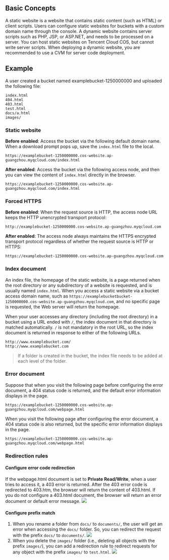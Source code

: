 ## Basic Concepts

A static website is a website that contains static content (such as HTML) or client scripts. Users can configure static websites for buckets with a custom domain name through the console. A dynamic website contains server scripts such as PHP, JSP, or ASP.NET, and needs to be processed on a server. You can host static websites on Tencent Cloud COS, but cannot write server scripts. When deploying a dynamic website, you are recommended to use a CVM for server code deployment.

## Example

A user created a bucket named examplebucket-1250000000 and uploaded the following file: 

```shell
index.html
404.html
403.html
test.html
docs/a.html
images/
```

### Static website

**Before enabled**: Access the bucket via the following default domain name. When a download prompt pops up, save the `index.html` file to the local.

```shell
https://examplebucket-1250000000.cos-website.ap-guangzhou.myqcloud.com/index.html
```

**After enabled**: Access the bucket via the following access node, and then you can view the content of `index.html` directly in the browser.

```shell
https://examplebucket-1250000000.cos-website.ap-guangzhou.myqcloud.com/index.html
```

### Forced HTTPS

**Before enabled**: When the request source is HTTP, the access node URL keeps the HTTP unencrypted transport protocol:

```shell
http://examplebucket-1250000000.cos-website.ap-guangzhou.myqcloud.com
```

**After enabled**: The access node always maintains the HTTPS encrypted transport protocol regardless of whether the request source is HTTP or HTTPS:

```shell
https://examplebucket-1250000000.cos-website.ap-guangzhou.myqcloud.com
```

### Index document

An index file, the homepage of the static website, is a page returned when the root directory or any subdirectory of a website is requested, and is usually named `index.html`.
When you access a static website via a bucket access domain name, such as `https://examplebucketbucket-1250000000.cos-website.ap-guangzhou.myqcloud.com`, and no specific page is requested, the Web server will return the homepage.

When your user accesses any directory (including the root directory) in a bucket using a URL ended with `/`, the index document in that directory is matched automatically. `/` is not mandatory in the root URL, so the index document is returned in response to either of the following URLs.

```shell
http://www.examplebucket.com/
http://www.examplebucket.com
```

> If a folder is created in the bucket, the index file needs to be added at each level of the folder.

### Error document

Suppose that when you visit the following page before configuring the error document, a 404 status code is returned, and the default error information displays in the page.

```shell
https://examplebucket-1250000000.cos-website.ap-guangzhou.myqcloud.com/webpage.html
```

When you visit the following page after configuring the error document, a 404 status code is also returned, but the specific error information displays in the page.

```shell
https://examplebucket-1250000000.cos-website.ap-guangzhou.myqcloud.com/webpage.html
```

### Redirection rules

#### Configure error code redirection

If the webpage.html document is set to **Private Read/Write**, when a user tries to access it, a 403 error is returned.
After the 403 error code is redirected to 403.htm, the browser will return the content of 403.html.
If you do not configure a 403.html document, the browser will return an error document or default error message.
![](https://main.qcloudimg.com/raw/7dc917ba95af42438b6ab2c7604666d3.png)

#### Configure prefix match

1. When you rename a folder from `docs/` to `documents/`, the user will get an error when accessing the `docs/` folder. So, you can redirect the request with the prefix `docs/` to `documents/`.
![](https://main.qcloudimg.com/raw/9e8bbe91d902b46146c207a61e092e1d.png)
2. When you delete the `images/` folder (i.e., deleting all objects with the prefix `images/`), you can add a redirection rule to redirect requests for any object with the prefix `images/` to `test.html`.
![](https://main.qcloudimg.com/raw/ceb0d796e1330c1b203578a1472532e6.png)

